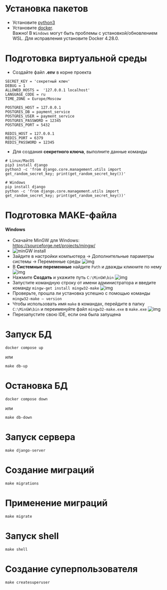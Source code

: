 
# Установка пакетов

* Установите [python3](https://www.python.org/downloads/)
* Установите [docker](https://docs.docker.com/engine/install). <br>
Важно! В `Windows` могут быть проблемы с установкой/обновлением WSL. Для исправления установите Docker 4.28.0. 

# Подготовка виртуальной среды
* Создайте файл **.env** в корне проекта
```
SECRET_KEY = 'секретный ключ'
DEBUG = 1
ALLOWED_HOSTS =  '127.0.0.1 localhost'
LANGUAGE_CODE = ru
TIME_ZONE = Europe/Moscow

POSTGRES_HOST = 127.0.0.1
POSTGRES_DB = payment_service
POSTGRES_USER = payment_service
POSTGRES_PASSWORD = 12345
POSTGRES_PORT = 5432

REDIS_HOST = 127.0.0.1
REDIS_PORT = 6379
REDIS_PASSWORD = 12345
```
* Для создания **секретного ключа**, выполните данные команды
```
# Linux/MacOS
pip3 install django
python3 -c 'from django.core.management.utils import get_random_secret_key; print(get_random_secret_key())'

# Windows
pip install django
python -c 'from django.core.management.utils import get_random_secret_key; print(get_random_secret_key())'
```


# Подготовка MAKE-файла
#### Windows
* Скачайте MinGW для Windows: https://sourceforge.net/projects/mingw/
* ![minGW install](https://miro.medium.com/v2/resize:fit:750/format:webp/1*N-uy3dVJy0xXCPEgcmKNNQ.jpeg)
* Зайдите в настройки компьютера -> Дополнительные параметры системы -> Переменные среды 
![img](https://miro.medium.com/v2/resize:fit:640/format:webp/1*vmbCAM8Tuz9QC7a00ZlTaQ.jpeg)
* В <b>Системные переменные</b> найдите `Path` и дважды кликните по нему
![img](https://miro.medium.com/v2/resize:fit:786/format:webp/1*UdDdSSGo52XPe244eqaxnA.jpeg)
* Нажмите <b>Создать</b> и укажите путь `C:\MinGW\bin`
![img](https://miro.medium.com/v2/resize:fit:786/format:webp/1*vzIWTK4bGOJOD2t6a2GxSA.jpeg)
* Запустите командную строку от имени администратора и введите команду `mingw-get install mingw32-make`
![img](https://miro.medium.com/v2/resize:fit:786/format:webp/1*808g-SdrlD8PUlXoCWbylw.jpeg)
* Проверьте, прошла ли установка успешно с помощью команды `mingw32-make — version`
* Чтобы использовать имя `make` в командах, перейдите в папку `C:\MinGW\bin` и переименуйте файл `mingw32-make.exe` в `make.exe`
![img](https://miro.medium.com/v2/resize:fit:786/format:webp/1*KiewmLqoeN7EbgrCTjXZSw.jpeg)
* Перезапустите свою IDE, если она была запущена

# Запуск БД
```
docker compose up
```
или
```
make db-up
```

# Остановка БД
```
docker compose down
```
или
```
make db-down
```

# Запуск сервера
```
make django-server
```

# Создание миграций
```
make migrations
```

# Применение миграций
```
make migrate
```

# Запуск shell
```
make shell
```

# Создание суперпользователя
```
make createsuperuser
```

